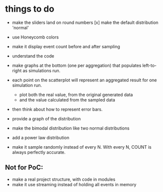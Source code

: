 # things to do

- make the sliders land on round numbers
  [x] make the default distribution 'normal'
- use Honeycomb colors
- make it display event count before and after sampling

- understand the code

- make graphs at the bottom (one per aggregation) that populates left-to-right as simulations run.
- each point on the scatterplot will represent an aggregated result for one simulation run.
  - plot both the real value, from the original generated data
  - and the value calculated from the sampled data
- then think about how to represent error bars.

- provide a graph of the distribution
- make the bimodal distribution like two normal distributions
- add a power law distribution
- make it sample randomly instead of every N. With every N, COUNT is always perfectly accurate.


## Not for PoC:
- make a real project structure, with code in modules
- make it use streaming instead of holding all events in memory